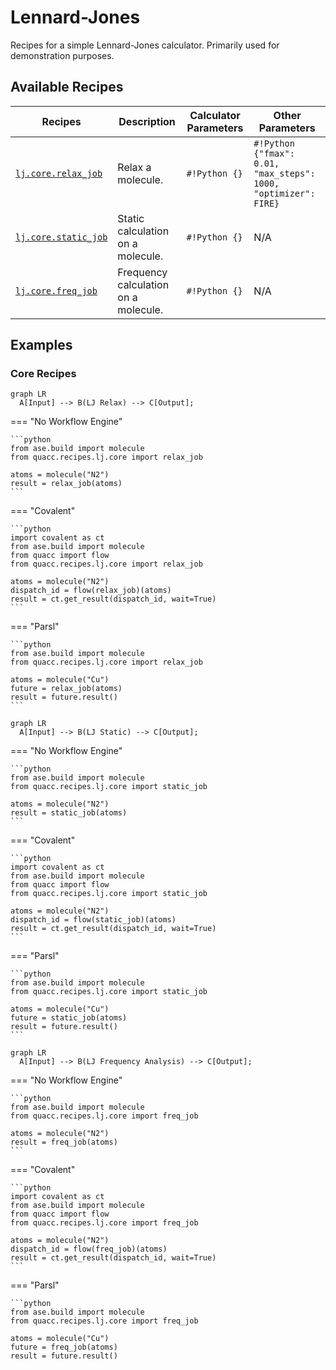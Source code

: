 # Lennard-Jones

Recipes for a simple Lennard-Jones calculator. Primarily used for demonstration purposes.

## Available Recipes

| Recipes                                                                                                                                    | Description                          | Calculator Parameters | Other Parameters                                                |
| ------------------------------------------------------------------------------------------------------------------------------------------ | ------------------------------------ | --------------------- | --------------------------------------------------------------- |
| [`lj.core.relax_job`](https://quantum-accelerators.github.io/quacc/reference/quacc/recipes/lj/core.html#quacc.recipes.lj.core.relax_job)   | Relax a molecule.                    | `#!Python {}`         | `#!Python {"fmax": 0.01, "max_steps": 1000, "optimizer": FIRE}` |
| [`lj.core.static_job`](https://quantum-accelerators.github.io/quacc/reference/quacc/recipes/lj/core.html#quacc.recipes.lj.core.static_job) | Static calculation on a molecule.    | `#!Python {}`         | N/A                                                             |
| [`lj.core.freq_job`](https://quantum-accelerators.github.io/quacc/reference/quacc/recipes/lj/core.html#quacc.recipes.lj.core.freq_job)     | Frequency calculation on a molecule. | `#!Python {}`         | N/A                                                             |

## Examples

### Core Recipes

```mermaid
graph LR
  A[Input] --> B(LJ Relax) --> C[Output];
```

=== "No Workflow Engine"

    ```python
    from ase.build import molecule
    from quacc.recipes.lj.core import relax_job

    atoms = molecule("N2")
    result = relax_job(atoms)
    ```

=== "Covalent"

    ```python
    import covalent as ct
    from ase.build import molecule
    from quacc import flow
    from quacc.recipes.lj.core import relax_job

    atoms = molecule("N2")
    dispatch_id = flow(relax_job)(atoms)
    result = ct.get_result(dispatch_id, wait=True)
    ```

=== "Parsl"

    ```python
    from ase.build import molecule
    from quacc.recipes.lj.core import relax_job

    atoms = molecule("Cu")
    future = relax_job(atoms)
    result = future.result()
    ```

```mermaid
graph LR
  A[Input] --> B(LJ Static) --> C[Output];
```

=== "No Workflow Engine"

    ```python
    from ase.build import molecule
    from quacc.recipes.lj.core import static_job

    atoms = molecule("N2")
    result = static_job(atoms)
    ```

=== "Covalent"

    ```python
    import covalent as ct
    from ase.build import molecule
    from quacc import flow
    from quacc.recipes.lj.core import static_job

    atoms = molecule("N2")
    dispatch_id = flow(static_job)(atoms)
    result = ct.get_result(dispatch_id, wait=True)
    ```

=== "Parsl"

    ```python
    from ase.build import molecule
    from quacc.recipes.lj.core import static_job

    atoms = molecule("Cu")
    future = static_job(atoms)
    result = future.result()
    ```

```mermaid
graph LR
  A[Input] --> B(LJ Frequency Analysis) --> C[Output];
```

=== "No Workflow Engine"

    ```python
    from ase.build import molecule
    from quacc.recipes.lj.core import freq_job

    atoms = molecule("N2")
    result = freq_job(atoms)
    ```

=== "Covalent"

    ```python
    import covalent as ct
    from ase.build import molecule
    from quacc import flow
    from quacc.recipes.lj.core import freq_job

    atoms = molecule("N2")
    dispatch_id = flow(freq_job)(atoms)
    result = ct.get_result(dispatch_id, wait=True)
    ```

=== "Parsl"

    ```python
    from ase.build import molecule
    from quacc.recipes.lj.core import freq_job

    atoms = molecule("Cu")
    future = freq_job(atoms)
    result = future.result()
